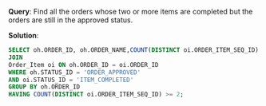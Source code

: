 **Query**: Find all the orders whose two or more items are completed but the orders are still in the approved status.

**Solution**:
```sql
SELECT oh.ORDER_ID, oh.ORDER_NAME,COUNT(DISTINCT oi.ORDER_ITEM_SEQ_ID) AS Completed_Items_Count FROM Order_Header oh 
JOIN
Order_Item oi ON oh.ORDER_ID = oi.ORDER_ID 
WHERE oh.STATUS_ID = 'ORDER_APPROVED' 
AND oi.STATUS_ID = 'ITEM_COMPLETED' 
GROUP BY oh.ORDER_ID 
HAVING COUNT(DISTINCT oi.ORDER_ITEM_SEQ_ID) >= 2;

